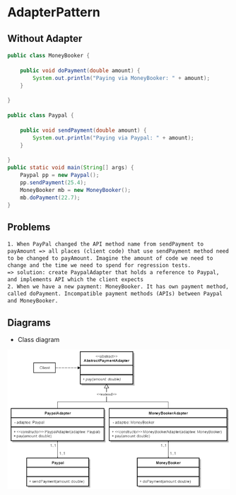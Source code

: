 # AdapterPattern

Without Adapter
--------------
```java
public class MoneyBooker {

	public void doPayment(double amount) {
		System.out.println("Paying via MoneyBooker: " + amount);
	}

}

public class Paypal {
	
	public void sendPayment(double amount) {
		System.out.println("Paying via Paypal: " + amount);
	}

}
public static void main(String[] args) {
	Paypal pp = new Paypal();
	pp.sendPayment(25.4);
	MoneyBooker mb = new MoneyBooker();
	mb.doPayment(22.7);
}
```

Problems
--------------
	1. When PayPal changed the API method name from sendPayment to payAmount => all places (client code) that use sendPayment method need to be changed to payAmount. Imagine the amount of code we need to change and the time we need to spend for regression tests.
	=> solution: create PaypalAdapter that holds a reference to Paypal, and implements API which the client expects
	2. When we have a new payment: MoneyBooker. It has own payment method, called doPayment. Incompatible payment methods (APIs) between Paypal and MoneyBooker.

Diagrams
--------------
- Class diagram

![alt text](https://github.com/vudph/AdapterPattern/blob/master/resources/AdapterPatternDiagram.png "Class Diagram")
